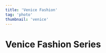 ```yaml
---
title: 'Venice Fashion' 
tag: 'photo'
thumbnail: 'venice'
---
```


# Venice Fashion Series

<image-loader height="overview_image_portrait" image="photo/venice"></image-loader>